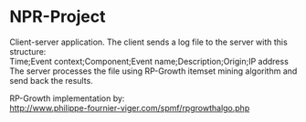 # NPR-Project
Client-server application. The client sends a log file to the server with this structure:\
Time;Event context;Component;Event name;Description;Origin;IP address\
The server processes the file using RP-Growth itemset mining algorithm and send back the results.

RP-Growth implementation by:\
http://www.philippe-fournier-viger.com/spmf/rpgrowthalgo.php
